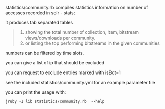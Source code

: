 
statistics/community.rb  compiles statistics information on number of accesses recorded in solr - stats; 

it produces tab separated tables 
> 1. showing the total number of collection, item, bitstream views/downloads per community. 
> 2. or listing the top performing bitstreams in the given communities 
    
numbers can be filtered by time slots. 

you can give a list of ip that should be excluded 

you can request to exclude entries marked with isBot=1 

see the included statistics/community.yml for an example parameter file

you can print the usage with:   

```
jruby -I lib statistics/community.rb  --help 
```

